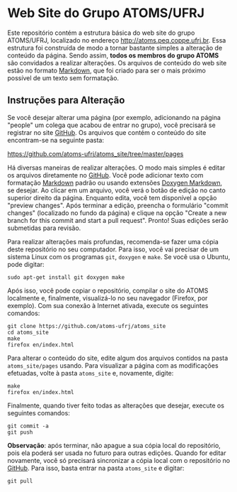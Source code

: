 Web Site do Grupo ATOMS/UFRJ
============================

Este repositório contém a estrutura básica do web site do grupo ATOMS/UFRJ, localizado no endereço
http://atoms.peq.coppe.ufrj.br. Essa estrutura foi construída de modo a tornar bastante simples a
alteração de conteúdo da página. Sendo assim, **todos os membros do grupo ATOMS** são convidados a
realizar alterações. Os arquivos de conteúdo do web site estão no formato [Markdown], que foi criado
para ser o mais próximo possível de um texto sem formatação.

Instruções para Alteração
-------------------------

Se você desejar alterar uma página (por exemplo, adicionando na página "people" um colega que acabou
de entrar no grupo), você precisará se registrar no site [GitHub]. Os arquivos que contém o conteúdo
do site encontram-se na seguinte pasta:

https://github.com/atoms-ufrj/atoms_site/tree/master/pages

Há diversas maneiras de realizar alterações. O modo mais simples é editar os arquivos diretamente
no [GitHub]. Você pode adicionar texto com formatação [Markdown] padrão ou usando extensões
[Doxygen Markdown], se desejar. Ao clicar em um arquivo, você verá o botão de edição no canto
superior direito da página. Enquanto edita, você tem disponível a opção "preview changes". Após
terminar a edição, preencha o formulário "commit changes" (localizado no fundo da página) e clique
na opção "Create a new branch for this commit and start a pull request". Pronto! Suas edições serão
submetidas para revisão.

Para realizar alterações mais profundas, recomenda-se fazer uma cópia deste repositório no seu
computador. Para isso, você vai precisar de um sistema Linux com os programas `git`, `doxygen` e
`make`. Se você usa o Ubuntu, pode digitar:

    sudo apt-get install git doxygen make

Após isso, você pode copiar o repositório, compilar o site do ATOMS localmente e, finalmente,
visualizá-lo no seu navegador (Firefox, por exemplo). Com sua conexão à Internet ativada, execute
os seguintes comandos:

    git clone https://github.com/atoms-ufrj/atoms_site
    cd atoms_site
    make
    firefox en/index.html

Para alterar o conteúdo do site, edite algum dos arquivos contidos na pasta `atoms_site/pages`
usando.  Para visualizar a página com as modificações efetuadas, volte à pasta `atoms_site` e,
novamente, digite:

    make
    firefox en/index.html

Finalmente, quando tiver feito todas as alterações que desejar, execute os seguintes comandos:

    git commit -a
    git push

__Observação__: após terminar, não apague a sua cópia local do repositório, pois ela poderá ser
usada no futuro para outras edições. Quando for editar novamente, você só precisará sincronizar a
cópia local com o repositório no [GitHub]. Para isso, basta entrar na pasta `atoms_site` e digitar:

    git pull

<!-- Links externos -->
[Markdown]:		https://daringfireball.net/projects/markdown/basics
[Doxygen Markdown]:	https://www.stack.nl/~dimitri/doxygen/manual/markdown.html
[GitHub]:		https://github.com

